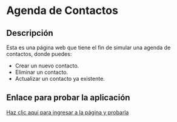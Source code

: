 # Agenda de Contactos

## Descripción
Esta es una página web que tiene el fin de simular una agenda de contactos, donde puedes:
- Crear un nuevo contacto.
- Eliminar un contacto.
- Actualizar un contacto ya existente.

## Enlace para probar la aplicación
[Haz clic aquí para ingresar a la página y probarla](https://phonebook-6ng1.onrender.com)
